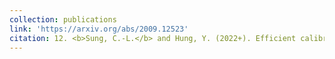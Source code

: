 ```yaml
---
collection: publications
link: 'https://arxiv.org/abs/2009.12523'
citation: 12. <b>Sung, C.-L.</b> and Hung, Y. (2022+). Efficient calibration for imperfect epidemic models with applications to the analysis of COVID-19, major revision submitted.
---
```

